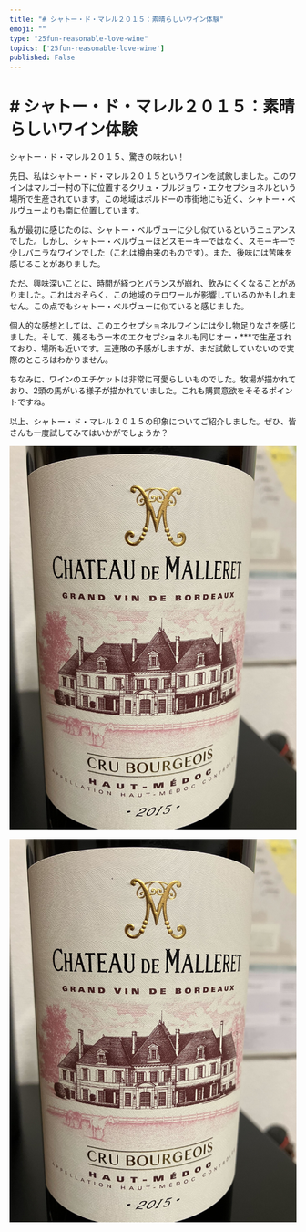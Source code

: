 ```yaml
---
title: "# シャトー・ド・マレル２０１５：素晴らしいワイン体験"
emoji: ""
type: "25fun-reasonable-love-wine"
topics: ['25fun-reasonable-love-wine']
published: False
---
```


# # シャトー・ド・マレル２０１５：素晴らしいワイン体験

シャトー・ド・マレル２０１５、驚きの味わい！

先日、私はシャトー・ド・マレル２０１５というワインを試飲しました。このワインはマルゴー村の下に位置するクリュ・ブルジョワ・エクセプショネルという場所で生産されています。この地域はボルドーの市街地にも近く、シャトー・ベルヴューよりも南に位置しています。

私が最初に感じたのは、シャトー・ベルヴューに少し似ているというニュアンスでした。しかし、シャトー・ベルヴューほどスモーキーではなく、スモーキーで少しバニラなワインでした（これは樽由来のものです）。また、後味には苦味を感じることがありました。

ただ、興味深いことに、時間が経つとバランスが崩れ、飲みにくくなることがありました。これはおそらく、この地域のテロワールが影響しているのかもしれません。この点でもシャトー・ベルヴューに似ていると感じました。

個人的な感想としては、このエクセプショネルワインには少し物足りなさを感じました。そして、残るもう一本のエクセプショネルも同じオー・***で生産されており、場所も近いです。三連敗の予感がしますが、まだ試飲していないので実際のところはわかりません。

ちなみに、ワインのエチケットは非常に可愛らしいものでした。牧場が描かれており、2頭の馬がいる様子が描かれていました。これも購買意欲をそそるポイントですね。

以上、シャトー・ド・マレル２０１５の印象についてご紹介しました。ぜひ、皆さんも一度試してみてはいかがでしょうか？


![](/images/yAyyZ09Ua3CYiQoLa40Y/qaxilWo43VEmZZSr09g7/b1f0be2e-6c8d-46f3-985f-14c6c2ed4409.jpg)

![](/images/yAyyZ09Ua3CYiQoLa40Y/qaxilWo43VEmZZSr09g7/e6b1f160-8d6c-4401-af45-1cde65b6e1c2.jpg)